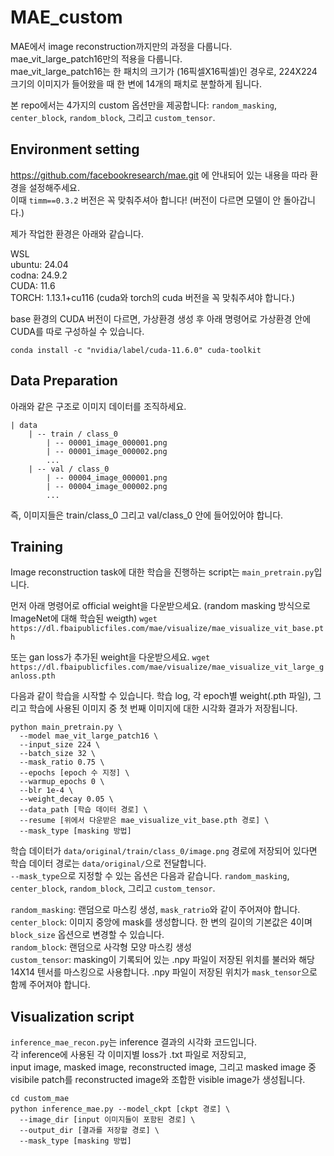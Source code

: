 # MAE_custom
MAE에서 image reconstruction까지만의 과정을 다룹니다.  
mae_vit_large_patch16만의 적용을 다룹니다.  
mae_vit_large_patch16는 한 패치의 크기가 (16픽셀X16픽셀)인 경우로, 224X224 크기의 이미지가 들어왔을 때 한 변에 14개의 패치로 분할하게 됩니다.  

본 repo에서는 4가지의 custom 옵션만을 제공합니다: `random_masking`, `center_block`, `random_block`, 그리고 `custom_tensor`.


## Environment setting
https://github.com/facebookresearch/mae.git 에 안내되어 있는 내용을 따라 환경을 설정해주세요.  
이때 `timm==0.3.2` 버전은 꼭 맞춰주셔아 합니다! (버전이 다르면 모델이 안 돌아갑니다.)  

제가 작업한 환경은 아래와 같습니다.  

WSL  
ubuntu: 24.04  
codna: 24.9.2  
CUDA: 11.6  
TORCH: 1.13.1+cu116 (cuda와 torch의 cuda 버전을 꼭 맞춰주셔야 합니다.)  

base 환경의 CUDA 버전이 다르면, 가상환경 생성 후 아래 명령어로 가상환경 안에 CUDA를 따로 구성하실 수 있습니다.
```
conda install -c "nvidia/label/cuda-11.6.0" cuda-toolkit
```


## Data Preparation
아래와 같은 구조로 이미지 데이터를 조직하세요.
```
| data
    | -- train / class_0
        | -- 00001_image_000001.png
        | -- 00001_image_000002.png
        ...
    | -- val / class_0
        | -- 00004_image_000001.png
        | -- 00004_image_000002.png
        ...
```
즉, 이미지들은 train/class_0 그리고 val/class_0 안에 들어있어야 합니다. 

## Training
Image reconstruction task에 대한 학습을 진행하는 script는 `main_pretrain.py`입니다.  

먼저 아래 명령어로 official weight을 다운받으세요. (random masking 방식으로 ImageNet에 대해 학습된 weigth)
```wget https://dl.fbaipublicfiles.com/mae/visualize/mae_visualize_vit_base.pth```

또는 gan loss가 추가된 weight을 다운받으세요.
```wget https://dl.fbaipublicfiles.com/mae/visualize/mae_visualize_vit_large_ganloss.pth```

다음과 같이 학습을 시작할 수 있습니다. 학습 log, 각 epoch별 weight(.pth 파일), 그리고 학습에 사용된 이미지 중 첫 번째 이미지에 대한 시각화 결과가 저장됩니다.
```
python main_pretrain.py \
  --model mae_vit_large_patch16 \
  --input_size 224 \
  --batch_size 32 \
  --mask_ratio 0.75 \
  --epochs [epoch 수 지정] \
  --warmup_epochs 0 \
  --blr 1e-4 \
  --weight_decay 0.05 \
  --data_path [학습 데이터 경로] \
  --resume [위에서 다운받은 mae_visualize_vit_base.pth 경로] \
  --mask_type [masking 방법]
```

학습 데이터가 `data/original/train/class_0/image.png` 경로에 저장되어 있다면 학습 데이터 경로는 `data/original/`으로 전달합니다.  
`--mask_type`으로 지정할 수 있는 옵션은 다음과 같습니다. `random_masking`, `center_block`, `random_block`, 그리고 `custom_tensor`.  
  
`random_masking`: 랜덤으로 마스킹 생성, `mask_ratrio`와 같이 주어져야 합니다.  
`center_block`: 이미지 중앙에 mask를 생성합니다. 한 변의 길이의 기본값은 4이며 `block_size` 옵션으로 변경할 수 있습니다.  
`random_block`: 랜덤으로 사각형 모양 마스킹 생성  
`custom_tensor`: masking이 기록되어 있는 .npy 파일이 저장된 위치를 불러와 해당 14X14 텐서를 마스킹으로 사용합니다. .npy 파일이 저장된 위치가 `mask_tensor`으로 함께 주어져야 합니다.


## Visualization script
`inference_mae_recon.py`는 inference 결과의 시각화 코드입니다.  
각 inference에 사용된 각 이미지별 loss가 .txt 파일로 저장되고,  
input image, masked image, reconstructed image, 그리고 masked image 중 visibile patch를 reconstructed image와 조합한 visible image가 생성됩니다.

```
cd custom_mae
python inference_mae.py --model_ckpt [ckpt 경로] \
  --image_dir [input 이미지들이 포함된 경로] \
  --output_dir [결과를 저장할 경로] \
  --mask_type [masking 방법]
```
